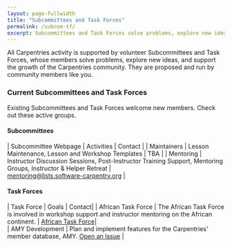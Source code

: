 ```yaml
---
layout: page-fullwidth
title: "Subcommittees and Task Forces"
permalink: /subcom-tf/
excerpt: Subcommittees and Task Forces solve problems, explore new ideas, and support the growth of the Carpentries community.
---
```


All Carpentries activity is supported by volunteer Subcommittees and Task Forces, whose members solve problems, explore new ideas,
and support the growth of the Carpentries community. They are proposed and run by community members like you.

### Current Subcommittees and Task Forces
Existing Subcommittees and Task Forces welcome new members. Check out these active groups.

#### Subcommittees

| Subcommittee Webpage	| Activities	| Contact | 
| Maintainers | 	Lesson Maintenance, Lesson and Workshop Templates |	TBA | 
| Mentoring	|  Instructor Discussion Sessions, Post-Instructor Training Support, Mentoring Groups, Instructor & Helper Retreat | 	
[mentoring@lists.software-carpentry.org](mailto:mentoring@lists.software-carpentry.org) |

#### Task Forces

| Task Force	| Goals	| Contact| 
| African Task Force	| The African Task Force is involved in workshop support and instructor mentoring on 
the African continent.	| [African Task Force](mailto:admin-afr@carpentries.org)|  
| AMY Development	| Plan and implement features for the Carpentries' member database, AMY.	[Open an Issue](https://github.com/swcarpentry/amy/issues) | 
